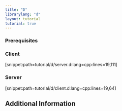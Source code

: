 ```yaml
---
title: "D"
librarylang: "d"
layout: tutorial
tutorial: true
---
```


### Prerequisites


### Client

[snippet:path=tutorial/d/server.d:lang=cpp:lines=19,111]

### Server

[snippet:path=tutorial/d/client.d:lang=cpp:lines=19,64]

## Additional Information


